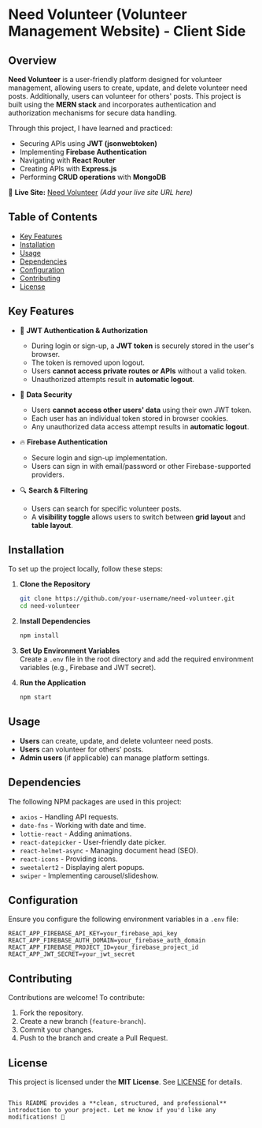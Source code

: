 # Need Volunteer (Volunteer Management Website) - Client Side

## Overview

**Need Volunteer** is a user-friendly platform designed for volunteer management, allowing users to create, update, and delete volunteer need posts. Additionally, users can volunteer for others' posts. This project is built using the **MERN stack** and incorporates authentication and authorization mechanisms for secure data handling.

Through this project, I have learned and practiced:
- Securing APIs using **JWT (jsonwebtoken)**
- Implementing **Firebase Authentication**
- Navigating with **React Router**
- Creating APIs with **Express.js**
- Performing **CRUD operations** with **MongoDB**

🔗 **Live Site:** [Need Volunteer](#) _(Add your live site URL here)_

## Table of Contents

- [Key Features](#key-features)
- [Installation](#installation)
- [Usage](#usage)
- [Dependencies](#dependencies)
- [Configuration](#configuration)
- [Contributing](#contributing)
- [License](#license)

## Key Features

- 🔑 **JWT Authentication & Authorization**
  - During login or sign-up, a **JWT token** is securely stored in the user's browser.
  - The token is removed upon logout.
  - Users **cannot access private routes or APIs** without a valid token.
  - Unauthorized attempts result in **automatic logout**.

- 🔐 **Data Security**
  - Users **cannot access other users' data** using their own JWT token.
  - Each user has an individual token stored in browser cookies.
  - Any unauthorized data access attempt results in **automatic logout**.

- 🔥 **Firebase Authentication**
  - Secure login and sign-up implementation.
  - Users can sign in with email/password or other Firebase-supported providers.

- 🔍 **Search & Filtering**
  - Users can search for specific volunteer posts.
  - A **visibility toggle** allows users to switch between **grid layout** and **table layout**.

## Installation

To set up the project locally, follow these steps:

1. **Clone the Repository**  
   ```sh
   git clone https://github.com/your-username/need-volunteer.git
   cd need-volunteer


2. **Install Dependencies**  
   ```sh
   npm install
   ```

3. **Set Up Environment Variables**  
   Create a `.env` file in the root directory and add the required environment variables (e.g., Firebase and JWT secret).

4. **Run the Application**  
   ```sh
   npm start
   ```

## Usage

- **Users** can create, update, and delete volunteer need posts.
- **Users** can volunteer for others' posts.
- **Admin users** (if applicable) can manage platform settings.

## Dependencies

The following NPM packages are used in this project:

- `axios` - Handling API requests.
- `date-fns` - Working with date and time.
- `lottie-react` - Adding animations.
- `react-datepicker` - User-friendly date picker.
- `react-helmet-async` - Managing document head (SEO).
- `react-icons` - Providing icons.
- `sweetalert2` - Displaying alert popups.
- `swiper` - Implementing carousel/slideshow.

## Configuration

Ensure you configure the following environment variables in a `.env` file:

```env
REACT_APP_FIREBASE_API_KEY=your_firebase_api_key
REACT_APP_FIREBASE_AUTH_DOMAIN=your_firebase_auth_domain
REACT_APP_FIREBASE_PROJECT_ID=your_firebase_project_id
REACT_APP_JWT_SECRET=your_jwt_secret
```

## Contributing

Contributions are welcome! To contribute:

1. Fork the repository.
2. Create a new branch (`feature-branch`).
3. Commit your changes.
4. Push to the branch and create a Pull Request.

## License

This project is licensed under the **MIT License**. See [LICENSE](LICENSE) for details.
```

This README provides a **clean, structured, and professional** introduction to your project. Let me know if you'd like any modifications! 🚀

